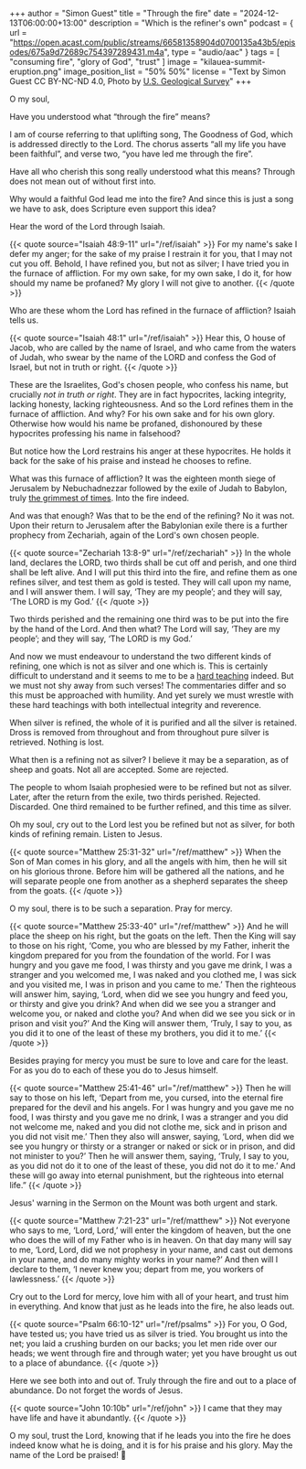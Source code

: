 +++
author = "Simon Guest"
title = "Through the fire"
date = "2024-12-13T06:00:00+13:00"
description = "Which is the refiner's own"
podcast = { url = "https://open.acast.com/public/streams/66581358904d0700135a43b5/episodes/675a9d72689c754397289431.m4a", type = "audio/aac" }
tags = [ "consuming fire", "glory of God", "trust" ]
image = "kilauea-summit-eruption.png"
image_position_list = "50% 50%"
license = "Text by Simon Guest CC BY-NC-ND 4.0, Photo by [U.S. Geological Survey](https://www.usgs.gov/media/images/kilauea-summit-eruption-halemaumau-june-7-2023-0)"
+++

O my soul,

Have you understood what “through the fire” means?

I am of course referring to that uplifting song, The Goodness of God, which is addressed directly to the Lord. The chorus asserts “all my life you have been faithful”, and verse two, “you have led me through the fire”.

Have all who cherish this song really understood what this means? Through does not mean out of without first into.

Why would a faithful God lead me into the fire? And since this is just a song we have to ask, does Scripture even support this idea?

Hear the word of the Lord through Isaiah.

{{< quote source="Isaiah 48:9-11" url="/ref/isaiah" >}}
For my name's sake I defer my anger; for the sake of my praise I restrain it for you, that I may not cut you off. Behold, I have refined you, but not as silver; I have tried you in the furnace of affliction. For my own sake, for my own sake, I do it, for how should my name be profaned? My glory I will not give to another.
{{< /quote >}}

Who are these whom the Lord has refined in the furnace of affliction? Isaiah tells us.

{{< quote source="Isaiah 48:1" url="/ref/isaiah" >}}
Hear this, O house of Jacob, who are called by the name of Israel, and who came from the waters of Judah, who swear by the name of the LORD and confess the God of Israel, but not in truth or right.
{{< /quote >}}

These are the Israelites, God's chosen people, who confess his name, but crucially _not in truth or right_. They are in fact hypocrites, lacking integrity, lacking honesty, lacking righteousness. And so the Lord refines them in the furnace of affliction. And why? For his own sake and for his own glory. Otherwise how would his name be profaned, dishonoured by these hypocrites professing his name in falsehood?

But notice how the Lord restrains his anger at these hypocrites. He holds it back for the sake of his praise and instead he chooses to refine.

What was this furnace of affliction? It was the eighteen month siege of Jerusalem by Nebuchadnezzar followed by the exile of Judah to Babylon, truly [the grimmest of times](https://letterstoamy.org/but-this-i-call-to-mind-and-therefore-i-have-hope/). Into the fire indeed.

And was that enough? Was that to be the end of the refining? No it was not. Upon their return to Jerusalem after the Babylonian exile there is a further prophecy from Zechariah, again of the Lord's own chosen people.

{{< quote source="Zechariah 13:8-9" url="/ref/zechariah" >}}
In the whole land, declares the LORD, two thirds shall be cut off and perish, and one third shall be left alive. And I will put this third into the fire, and refine them as one refines silver, and test them as gold is tested. They will call upon my name, and I will answer them. I will say, ‘They are my people’; and they will say, ‘The LORD is my God.’
{{< /quote >}}

Two thirds perished and the remaining one third was to be put into the fire by the hand of the Lord. And then what? The Lord will say, ‘They are my people’; and they will say, ‘The LORD is my God.’

And now we must endeavour to understand the two different kinds of refining, one which is not as silver and one which is. This is certainly difficult to understand and it seems to me to be a [hard teaching](https://letterstoamy.org/hard-teaching/) indeed. But we must not shy away from such verses! The commentaries differ and so this must be approached with humility. And yet surely we must wrestle with these hard teachings with both intellectual integrity and reverence.

When silver is refined, the whole of it is purified and all the silver is retained. Dross is removed from throughout and from throughout pure silver is retrieved. Nothing is lost.

What then is a refining not as silver? I believe it may be a separation, as of sheep and goats. Not all are accepted. Some are rejected.

The people to whom Isaiah prophesied were to be refined but not as silver. Later, after the return from the exile, two thirds perished. Rejected. Discarded. One third remained to be further refined, and this time as silver.

Oh my soul, cry out to the Lord lest you be refined but not as silver, for both kinds of refining remain. Listen to Jesus.

{{< quote source="Matthew 25:31-32" url="/ref/matthew" >}}
When the Son of Man comes in his glory, and all the angels with him, then he will sit on his glorious throne. Before him will be gathered all the nations, and he will separate people one from another as a shepherd separates the sheep from the goats.
{{< /quote >}}

O my soul, there is to be such a separation. Pray for mercy.

{{< quote source="Matthew 25:33-40" url="/ref/matthew" >}}
And he will place the sheep on his right, but the goats on the left. Then the King will say to those on his right, ‘Come, you who are blessed by my Father, inherit the kingdom prepared for you from the foundation of the world. For I was hungry and you gave me food, I was thirsty and you gave me drink, I was a stranger and you welcomed me, I was naked and you clothed me, I was sick and you visited me, I was in prison and you came to me.’ Then the righteous will answer him, saying, ‘Lord, when did we see you hungry and feed you, or thirsty and give you drink? And when did we see you a stranger and welcome you, or naked and clothe you? And when did we see you sick or in prison and visit you?’ And the King will answer them, ‘Truly, I say to you, as you did it to one of the least of these my brothers, you did it to me.’
{{< /quote >}}

Besides praying for mercy you must be sure to love and care for the least. For as you do to each of these you do to Jesus himself.

{{< quote source="Matthew 25:41-46" url="/ref/matthew" >}}
Then he will say to those on his left, ‘Depart from me, you cursed, into the eternal fire prepared for the devil and his angels. For I was hungry and you gave me no food, I was thirsty and you gave me no drink, I was a stranger and you did not welcome me, naked and you did not clothe me, sick and in prison and you did not visit me.’ Then they also will answer, saying, ‘Lord, when did we see you hungry or thirsty or a stranger or naked or sick or in prison, and did not minister to you?’ Then he will answer them, saying, ‘Truly, I say to you, as you did not do it to one of the least of these, you did not do it to me.’ And these will go away into eternal punishment, but the righteous into eternal life.”
{{< /quote >}}

Jesus' warning in the Sermon on the Mount was both urgent and stark.

{{< quote source="Matthew 7:21-23" url="/ref/matthew" >}}
Not everyone who says to me, ‘Lord, Lord,’ will enter the kingdom of heaven, but the one who does the will of my Father who is in heaven. On that day many will say to me, ‘Lord, Lord, did we not prophesy in your name, and cast out demons in your name, and do many mighty works in your name?’ And then will I declare to them, ‘I never knew you; depart from me, you workers of lawlessness.’
{{< /quote >}}

Cry out to the Lord for mercy, love him with all of your heart, and trust him in everything. And know that just as he leads into the fire, he also leads out.

{{< quote source="Psalm 66:10-12" url="/ref/psalms" >}}
For you, O God, have tested us; you have tried us as silver is tried. You brought us into the net; you laid a crushing burden on our backs; you let men ride over our heads; we went through fire and through water; yet you have brought us out to a place of abundance.
{{< /quote >}}

Here we see both into and out of. Truly through the fire and out to a place of abundance. Do not forget the words of Jesus.

{{< quote source="John 10:10b" url="/ref/john" >}}
I came that they may have life and have it abundantly.
{{< /quote >}}

O my soul, trust the Lord, knowing that if he leads you into the fire he does indeed know what he is doing, and it is for his praise and his glory. May the name of the Lord be praised! 🙏

